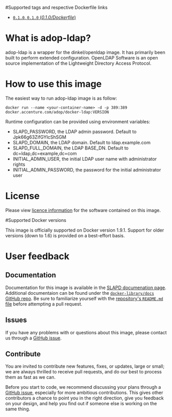 #Supported tags and respective Dockerfile links

- [`0.1.0`, `0.1.0` (*0.1.0/Dockerfile*)](https://github.com/Accenture/adop-ldap/blob/master/Dockerfile.md)

# What is adop-ldap?

adop-ldap is a wrapper for the dinkel/openldap image. It has primarily been built to perform extended configuration.
OpenLDAP Software is an open source implementation of the Lightweight Directory Access Protocol.

# How to use this image

The easiest way to run adop-ldap image is as follow:
```
docker run --name <your-container-name> -d -p 389:389 docker.accenture.com/adop/docker-ldap:VERSION
```

Runtime configuration can be provided using environment variables:

* SLAPD_PASSWORD, the LDAP admin password. Default to Jpk66g63ZifGYIcShSGM
* SLAPD_DOMAIN, the LDAP domain. Default to ldap.example.com
* SLAPD_FULL_DOMAIN, the LDAP BASE_DN. Default to dc=ldap,dc=example,dc=com
* INITIAL_ADMIN_USER, the initial LDAP user name with administrator rights
* INITIAL_ADMIN_PASSWORD, the password for the initial administrator user

# License
Please view [licence information](LICENCE.md) for the software contained on this image.

#Supported Docker versions

This image is officially supported on Docker version 1.9.1.
Support for older versions (down to 1.6) is provided on a best-effort basis.

# User feedback

## Documentation
Documentation for this image is available in the [SLAPD documenation page](http://www.openldap.org/software/man.cgi?query=slapd). 
Additional documentaion can be found under the [`docker-library/docs` GitHub repo](https://github.com/docker-library/docs). Be sure to familiarize yourself with the [repository's `README.md` file](https://github.com/docker-library/docs/blob/master/README.md) before attempting a pull request.

## Issues
If you have any problems with or questions about this image, please contact us through a [GitHub issue](https://github.com/Accenture/adop-ldap/issues).

## Contribute
You are invited to contribute new features, fixes, or updates, large or small; we are always thrilled to receive pull requests, and do our best to process them as fast as we can.

Before you start to code, we recommend discussing your plans through a [GitHub issue](https://github.com/Accenture/adop-ldap/issues), especially for more ambitious contributions. This gives other contributors a chance to point you in the right direction, give you feedback on your design, and help you find out if someone else is working on the same thing.
